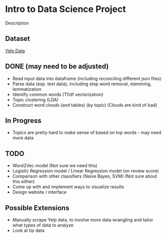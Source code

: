 # Intro to Data Science Project

Description

## Dataset

[Yelp Data](https://metatext.io/datasets/yelp-open-dataset)

## DONE (may need to be adjusted)

- Read input data into dataframe (including reconciling different json files)
- Parse data (esp. text data), including stop word removal, stemming, lemmatization
- Identify common words (Tfidf vectorization) 
- Topic clustering (LDA) 
- Construct word clouds (and tables) (by topic) (Clouds are kind of bad)

## In Progress

- Topics are pretty hard to make sense of based on top words - may need more data

## TODO

- Word2Vec model (Not sure we need this)
- Logistic Regression model / Linear Regression model (on review score)
- Comparison with other classifiers (Naive Bayes, SVM) (Not sure about this either)
- Come up with and implement ways to visualize results
- Design website / interface

## Possible Extensions

- Manually scrape Yelp data, to involve more data wrangling and tailor what types of data to analyze
- Look at tip data
